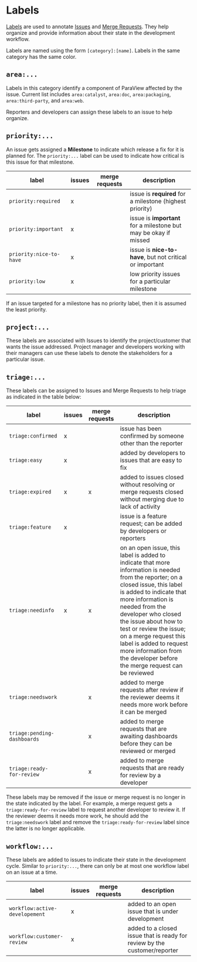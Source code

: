 Labels
======

[Labels][] are used to annotate [Issues][] and [Merge Requests][]. They help
organize and provide information about their state in the development
workflow.

Labels are named using the form `[category]:[name]`. Labels in the same category
has the same color.

`area:...`
------------

Labels in this category identify a component of ParaView affected by the issue.
Current list includes `area:catalyst`, `area:doc`, `area:packaging`, `area:third-party`,
and `area:web`.

Reporters and developers can assign these labels to an issue to help organize.

`priority:...`
--------------

An issue gets assigned a **Milestone** to indicate which release a fix for it
is planned for. The `priority:...` label can be used to indicate how critical is
this issue for that milestone.


| label | issues | merge requests | description |
| ----- | -------| -------------- | ----------- |
| `priority:required` | x | | issue is **required** for a milestone (highest priority) |
| `priority:important` | x | | issue is **important** for a milestone but may be okay if missed |
| `priority:nice-to-have` | x | | issue is **nice-to-have**, but not critical or important |
| `priority:low` | x | | low priority issues for a particular milestone |

If an issue targeted for a milestone has no priority label, then it is assumed
the least priority.

`project:...`
---------------

These labels are associated with Issues to identify the project/customer that
wants the issue addressed. Project manager and developers working with their
managers can use these labels to denote the stakeholders for a particular issue.

`triage:...`
--------------

These labels can be assigned to Issues and Merge Requests to help triage as
indicated in the table below:

| label | issues | merge requests | description |
| ----- | -------| -------------- | ----------- |
| `triage:confirmed` | x |  | issue has been confirmed by someone other than the reporter |
| `triage:easy` | x | | added by developers to issues that are easy to fix |
| `triage:expired` | x | x | added to issues closed without resolving or merge requests closed without merging due to lack of activity |
| `triage:feature` | x |   | issue is a feature request; can be added by developers or reporters |
| `triage:needinfo` | x | x | on an open issue, this label is added to indicate that more information is needed from the reporter; on a closed issue, this label is added to indicate that more information is needed from the developer who closed the issue about how to test or review the issue; on a merge request this label is added to request more information from the developer before the merge request can be reviewed |
| `triage:needswork` |  | x | added to merge requests after review if the reviewer deems it needs more work before it can be merged |
| `triage:pending-dashboards` | | x | added to merge requests that are awaiting dashboards before they can be reviewed or merged |
| `triage:ready-for-review` | | x | added to merge requests that are ready for review by a developer |

These labels may be removed if the issue or merge request is no longer in the
state indicated by the label. For example, a merge request gets a `triage:ready-for-review`
label to request another developer to review it. If the reviewer deems it needs
more work, he should add the `triage:needswork` label and remove the `triage:ready-for-review`
label since the latter is no longer applicable.

`workflow:...`
--------------

These labels are added to issues to indicate their state in the development cycle.
Similar to `priority:...`, there can only be at most one workflow label on an issue
at a time.

| label | issues | merge requests | description |
| ----- | -------| -------------- | ----------- |
| `workflow:active-developement` | x | | added to an open issue that is under development |
| `workflow:customer-review` | x | | added to a closed issue that is ready for review by the customer/reporter |

[Labels]: https://gitlab.kitware.com/paraview/paraview/labels
[Issues]: https://gitlab.kitware.com/paraview/paraview/issues
[Merge Requests]: https://gitlab.kitware.com/paraview/paraview/merge_requests
